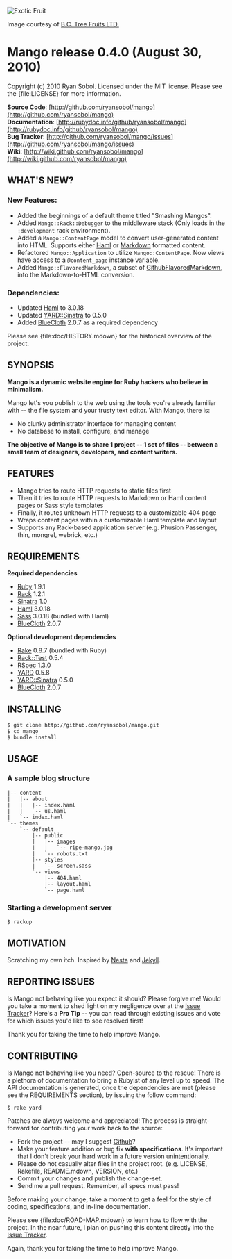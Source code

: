 ![Exotic Fruit](http://www.bctree.com/images/photos/sourced-mango.jpg)

Image courtesy of [B.C. Tree Fruits LTD.](http://www.bctree.com/products/sourced/mango.php)

Mango release 0.4.0 (August 30, 2010)
=====================================

Copyright (c) 2010 Ryan Sobol. Licensed under the MIT license.  Please see the {file:LICENSE} for more information.

**Source Code**: [http://github.com/ryansobol/mango](http://github.com/ryansobol/mango)  
**Documentation**: [http://rubydoc.info/github/ryansobol/mango](http://rubydoc.info/github/ryansobol/mango)  
**Bug Tracker**: [http://github.com/ryansobol/mango/issues](http://github.com/ryansobol/mango/issues)  
**Wiki**: [http://wiki.github.com/ryansobol/mango](http://wiki.github.com/ryansobol/mango)  

WHAT'S NEW?
-----------

### New Features:

  * Added the beginnings of a default theme titled "Smashing Mangos".
  * Added `Mango::Rack::Debugger` to the middleware stack (Only loads in the `:development` rack environment).
  * Added a `Mango::ContentPage` model to convert user-generated content into HTML.  Supports either [Haml](http://haml-lang.com/) or [Markdown](http://daringfireball.net/projects/markdown/syntax) formatted content.
  * Refactored `Mango::Application` to utilize `Mango::ContentPage`.  Now views have access to a `@content_page` instance variable.
  * Added `Mango::FlavoredMarkdown`, a subset of [GithubFlavoredMarkdown](http://github.github.com/github-flavored-markdown/), into the Markdown-to-HTML conversion.

### Dependencies:

  * Updated [Haml](http://haml-lang.com/) to 3.0.18
  * Updated [YARD::Sinatra](http://github.com/rkh/yard-sinatra) to 0.5.0
  * Added [BlueCloth](http://deveiate.org/projects/BlueCloth) 2.0.7 as a required dependency

Please see {file:doc/HISTORY.mdown} for the historical overview of the project.

SYNOPSIS
--------

**Mango is a dynamic website engine for Ruby hackers who believe in minimalism.**

Mango let's you publish to the web using the tools you're already familiar with -- the file system and your trusty text editor.  With Mango, there is:

  * No clunky administrator interface for managing content
  * No database to install, configure, and manage

**The objective of Mango is to share 1 project -- 1 set of files -- between a small team of designers, developers, and content writers.**

FEATURES
--------

  * Mango tries to route HTTP requests to static files first
  * Then it tries to route HTTP requests to Markdown or Haml content pages or Sass style templates
  * Finally, it routes unknown HTTP requests to a customizable 404 page
  * Wraps content pages within a customizable Haml template and layout
  * Supports any Rack-based application server (e.g. Phusion Passenger, thin, mongrel, webrick, etc.)

REQUIREMENTS
------------

**Required dependencies**

  * [Ruby](http://www.ruby-lang.org/) 1.9.1
  * [Rack](http://rack.rubyforge.org/) 1.2.1
  * [Sinatra](http://www.sinatrarb.com/) 1.0
  * [Haml](http://haml-lang.com/) 3.0.18
  * [Sass](http://sass-lang.com/) 3.0.18 (bundled with Haml)
  * [BlueCloth](http://deveiate.org/projects/BlueCloth) 2.0.7

**Optional development dependencies**

  * [Rake](http://rake.rubyforge.org/) 0.8.7 (bundled with Ruby)
  * [Rack::Test](http://github.com/brynary/rack-test) 0.5.4
  * [RSpec](http://rspec.info/) 1.3.0
  * [YARD](http://yardoc.org/) 0.5.8
  * [YARD::Sinatra](http://github.com/rkh/yard-sinatra) 0.5.0
  * [BlueCloth](http://deveiate.org/projects/BlueCloth) 2.0.7

INSTALLING
----------

    $ git clone http://github.com/ryansobol/mango.git
    $ cd mango
    $ bundle install

USAGE
-----

### A sample blog structure

    |-- content
    |   |-- about
    |   |   |-- index.haml
    |   |   `-- us.haml
    |   `-- index.haml
    `-- themes
        `-- default
            |-- public
            |   |-- images
            |   |   `-- ripe-mango.jpg
            |   `-- robots.txt
            |-- styles
            |   `-- screen.sass
            `-- views
                |-- 404.haml
                |-- layout.haml
                `-- page.haml

### Starting a development server

    $ rackup

MOTIVATION
----------

Scratching my own itch.  Inspired by [Nesta](http://effectif.com/nesta) and [Jekyll](http://jekyllrb.com/).

REPORTING ISSUES
----------------

Is Mango not behaving like you expect it should?  Please forgive me!  Would you take a moment to shed light on my negligence over at the [Issue Tracker](http://github.com/ryansobol/mango/issues)?  Here's a **Pro Tip** -- you can read through existing issues and vote for which issues you'd like to see resolved first!

Thank you for taking the time to help improve Mango.

CONTRIBUTING
------------

Is Mango not behaving like you need?  Open-source to the rescue!  There is a plethora of documentation to bring a Rubyist of any level up to speed.  The API documentation is generated, once the dependencies are met (please see the REQUIREMENTS section), by issuing the follow command:

    $ rake yard

Patches are always welcome and appreciated!  The process is straight-forward for contributing your work back to the source:

* Fork the project -- may I suggest [Github](http://www.github.com)?
* Make your feature addition or bug fix **with specifications**.  It's important that I don't break your hard work in a future version unintentionally.
* Please do not casually alter files in the project root. (e.g. LICENSE, Rakefile, README.mdown, VERSION, etc.)
* Commit your changes and publish the change-set.
* Send me a pull request.  Remember, all specs must pass!

Before making your change, take a moment to get a feel for the style of coding, specifications, and in-line documentation.

Please see {file:doc/ROAD-MAP.mdown} to learn how to flow with the project.  In the near future, I plan on pushing this content directly into the [Issue Tracker](http://github.com/ryansobol/mango/issues).

Again, thank you for taking the time to help improve Mango.
